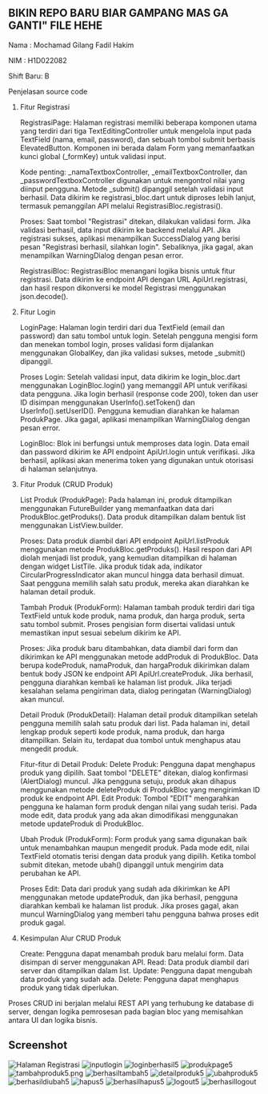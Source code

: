 ## BIKIN REPO BARU BIAR GAMPANG MAS GA GANTI" FILE HEHE

Nama : Mochamad Gilang Fadil Hakim

NIM : H1D022082

Shift Baru: B

Penjelasan source code 

1. Fitur Registrasi

    RegistrasiPage: Halaman registrasi memiliki beberapa komponen utama yang terdiri dari tiga TextEditingController untuk mengelola input pada TextField (nama, email, password), dan sebuah tombol submit berbasis ElevatedButton. Komponen ini berada dalam Form yang memanfaatkan kunci global (_formKey) untuk validasi input.

    Kode penting:
        _namaTextboxController, _emailTextboxController, dan _passwordTextboxController digunakan untuk mengontrol nilai yang diinput pengguna.
        Metode _submit() dipanggil setelah validasi input berhasil. Data dikirim ke registrasi_bloc.dart untuk diproses lebih lanjut, termasuk pemanggilan API melalui RegistrasiBloc.registrasi().

    Proses:
        Saat tombol "Registrasi" ditekan, dilakukan validasi form. Jika validasi berhasil, data input dikirim ke backend melalui API.
        Jika registrasi sukses, aplikasi menampilkan SuccessDialog yang berisi pesan "Registrasi berhasil, silahkan login". Sebaliknya, jika gagal, akan menampilkan WarningDialog dengan pesan error.

    RegistrasiBloc: RegistrasiBloc menangani logika bisnis untuk fitur registrasi. Data dikirim ke endpoint API dengan URL ApiUrl.registrasi, dan hasil respon dikonversi ke model Registrasi menggunakan json.decode().

2. Fitur Login

    LoginPage: Halaman login terdiri dari dua TextField (email dan password) dan satu tombol untuk login. Setelah pengguna mengisi form dan menekan tombol login, proses validasi form dijalankan menggunakan GlobalKey<FormState>, dan jika validasi sukses, metode _submit() dipanggil.

    Proses Login:
        Setelah validasi input, data dikirim ke login_bloc.dart menggunakan LoginBloc.login() yang memanggil API untuk verifikasi data pengguna.
        Jika login berhasil (response code 200), token dan user ID disimpan menggunakan UserInfo().setToken() dan UserInfo().setUserID(). Pengguna kemudian diarahkan ke halaman ProdukPage.
        Jika gagal, aplikasi menampilkan WarningDialog dengan pesan error.

    LoginBloc: Blok ini berfungsi untuk memproses data login. Data email dan password dikirim ke API endpoint ApiUrl.login untuk verifikasi. Jika berhasil, aplikasi akan menerima token yang digunakan untuk otorisasi di halaman selanjutnya.

3. Fitur Produk (CRUD Produk)

    List Produk (ProdukPage): Pada halaman ini, produk ditampilkan menggunakan FutureBuilder yang memanfaatkan data dari ProdukBloc.getProduks(). Data produk ditampilkan dalam bentuk list menggunakan ListView.builder.

    Proses:
        Data produk diambil dari API endpoint ApiUrl.listProduk menggunakan metode ProdukBloc.getProduks(). Hasil respon dari API diolah menjadi list produk, yang kemudian ditampilkan di halaman dengan widget ListTile.
        Jika produk tidak ada, indikator CircularProgressIndicator akan muncul hingga data berhasil dimuat.
        Saat pengguna memilih salah satu produk, mereka akan diarahkan ke halaman detail produk.

    Tambah Produk (ProdukForm): Halaman tambah produk terdiri dari tiga TextField untuk kode produk, nama produk, dan harga produk, serta satu tombol submit. Proses pengisian form disertai validasi untuk memastikan input sesuai sebelum dikirim ke API.

    Proses:
        Jika produk baru ditambahkan, data diambil dari form dan dikirimkan ke API menggunakan metode addProduk di ProdukBloc.
        Data berupa kodeProduk, namaProduk, dan hargaProduk dikirimkan dalam bentuk body JSON ke endpoint API ApiUrl.createProduk. Jika berhasil, pengguna diarahkan kembali ke halaman list produk.
        Jika terjadi kesalahan selama pengiriman data, dialog peringatan (WarningDialog) akan muncul.

    Detail Produk (ProdukDetail): Halaman detail produk ditampilkan setelah pengguna memilih salah satu produk dari list. Pada halaman ini, detail lengkap produk seperti kode produk, nama produk, dan harga ditampilkan. Selain itu, terdapat dua tombol untuk menghapus atau mengedit produk.

    Fitur-fitur di Detail Produk:
        Delete Produk: Pengguna dapat menghapus produk yang dipilih. Saat tombol "DELETE" ditekan, dialog konfirmasi (AlertDialog) muncul. Jika pengguna setuju, produk akan dihapus menggunakan metode deleteProduk di ProdukBloc yang mengirimkan ID produk ke endpoint API.
        Edit Produk: Tombol "EDIT" mengarahkan pengguna ke halaman form produk dengan nilai yang sudah terisi. Pada mode edit, data produk yang ada akan dimodifikasi menggunakan metode updateProduk di ProdukBloc.

    Ubah Produk (ProdukForm): Form produk yang sama digunakan baik untuk menambahkan maupun mengedit produk. Pada mode edit, nilai TextField otomatis terisi dengan data produk yang dipilih. Ketika tombol submit ditekan, metode ubah() dipanggil untuk mengirim data perubahan ke API.

    Proses Edit:
        Data dari produk yang sudah ada dikirimkan ke API menggunakan metode updateProduk, dan jika berhasil, pengguna diarahkan kembali ke halaman list produk.
        Jika proses gagal, akan muncul WarningDialog yang memberi tahu pengguna bahwa proses edit produk gagal.

4. Kesimpulan Alur CRUD Produk

    Create: Pengguna dapat menambah produk baru melalui form. Data disimpan di server menggunakan API.
    Read: Data produk diambil dari server dan ditampilkan dalam list.
    Update: Pengguna dapat mengubah data produk yang sudah ada.
    Delete: Pengguna dapat menghapus produk yang tidak diperlukan.

Proses CRUD ini berjalan melalui REST API yang terhubung ke database di server, dengan logika pemrosesan pada bagian bloc yang memisahkan antara UI dan logika bisnis.

## Screenshot
![Halaman Registrasi](registrasi5.png)
![inputlogin](inputlogin5.png)
![loginberhasil5](loginberhasil5.png)
![produkpage5](produkpage5.png)
![tambahproduk5.png](tambahproduk5.png)
![berhasiltambah5](berhasiltambah5.png)
![detailproduk5](detailproduk5.png)
![ubahproduk5](ubahproduk5.png)
![berhasildiubah5](berhasildiubah5.png)
![hapus5](hapus5.png)
![berhasilhapus5](berhasilhapus5.png)
![logout5](logout5.png)
![berhasillogout](berhasillogout.png)
